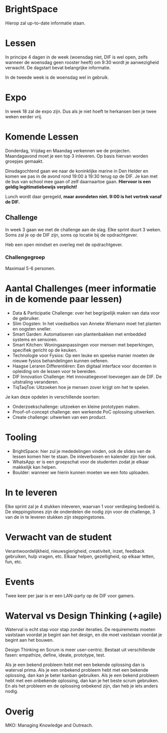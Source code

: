 # BrightSpace
Hierop zal up-to-date informatie staan.

# Lessen
In principe 4 dagen in de week (woensdag niet, DIF is wel open, zelfs wanneer de woensdag geen rooster heeft) om 9:30 wordt je aanwezigheid verwacht. De dagstart bevat belangrijke informatie.

In de tweede week is de woensdag wel in gebruik.

# Expo
In week 18 zal de expo zijn. Dus als je niet hoeft te herkansen ben je twee weken eerder vrij.

# Komende Lessen
Donderdag, Vrijdag en Maandag verkennen we de projecten. Maandagavond moet je een top 3 inleveren. Op basis hiervan worden groepjes gemaakt.

Dinsdagochtend gaan we naar de koninklijke marine in Den Helder en komen we pas in de avond rond 19:00 á 19:30 terug op de DIF. Je kan met de bus van school mee gaan of zelf daarnaartoe gaan. **Hiervoor is een geldig legitimatiebewijs verplicht!**

Lunch wordt daar geregeld, **maar avondeten niet. 9:00 is het vertrek vanaf de DIF.**

## Challenge
In week 3 gaan we met de challenge aan de slag. Elke sprint duurt 3 weken. Soms zal je op de DIF zijn, soms op locatie bij de opdrachtgever.

Heb een open mindset en overleg met de opdrachtgever.

### Challengegroep
Maximaal 5-6 personen.

# Aantal Challenges (meer informatie in de komende paar lessen)
* Data & Participatie Challenge: over het begrijpelijk maken van data voor de gebruiker.
* Slim Oogsten: In het voedselbos van Anneke Wiemann moet het planten en oogsten sneller.
* Smart Garden: Automatiseren van plantenbakken met embedded systems en sensoren.
* Smart Kitchen: Woningaanpassingen voor mensen met beperkingen, specifiek gericht op de keuken.
* Technologie voor Fysios: Op een leuke en speelse manier moeten de nieuwe fysios behandelingen kunnen oefenen.
* Haagse Leraren Differentiëren: Een digitaal interface voor docenten in opleiding om de lessen voor te bereiden.
* DIF Innovation Challenge: Het innovatiegevoel toevoegen aan de DIF. De uitstraling veranderen.
* TiqTaqToe: Uitzoeken hoe je mensen zover krijgt om het te spelen.

Je kan deze opdelen in verschillende soorten:

* Onderzoekschallenge: uitzoeken en kleine prototypen maken.
* Proof-of-concept challenge: een werkende PoC oplossing uitwerken.
* Create challenge: uitwerken van een product.

# Tooling
* BrightSpace: hier zul je mededelingen vinden, ook de slides van de lessen komen hier te staan. De inleverboxen en kalender zijn hier ook.
* WhatsApp: er is een groepschat voor de studenten zodat je elkaar makkelijk kan helpen.
* Boulder: wanneer we hierin kunnen moeten we een foto uploaden.

# In te leveren
Elke sprint zal je 4 stukken inleveren, waarvan 1 voor verdieping bedoeld is. De steppingstones zijn de onderdelen die nodig zijn voor de challenge, 3 van de in te leveren stukken zijn steppingstones.

# Verwacht van de student
Verantwoordelijkheid, nieuwsgierigheid, creativiteit, inzet, feedback gebruiken, hulp vragen, etc. Elkaar helpen, gezelligheid, op elkaar letten, fun, etc.

# Events
Twee keer per jaar is er een LAN-party op de DIF voor gamers.

# Waterval vs Design Thinking (+agile)
Waterval is echt stap voor stap zonder iteraties. De requirements moeten vaststaan voordat je begint aan het design, en die moet vaststaan voordat je begint aan het bouwen.

Design Thinking en Scrum is meer user-centric. Bestaat uit verschillende fasen: empathize, define, ideate, prototype, test.

Als je een bekend probleem hebt met een bekende oplossing dan is waterval prima.
Als je een onbekend probleem hebt met een bekende oplossing, dan kan je beter kanban gebruiken.
Als je een bekend probleem hebt met een onbekende oplossing, dan kan je het beste scrum gebruiken.
En als het probleem en de oplossing onbekend zijn, dan heb je iets anders nodig.

# Overig
MKO: Managing Knowledge and Outreach.
